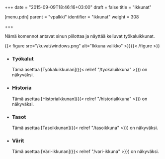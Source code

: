 +++
date = "2015-09-09T18:46:16+03:00"
draft = false
title = "Ikkunat"

[menu.pdn]
    parent = "vpalkki"
    identifier = "ikkunat"
    weight = 308

+++

Nämä komennot antavat sinun piilottaa ja näyttää kelluvat työkaluikkunat.

{{< figure src="/kuvat/windows.png" alt="Ikkuna valikko" >}}{{< /figure >}}

* ### Työkalut

    Tämä asettaa [Työkaluikkunan]({{< relref "/tyokaluikkuna" >}}) on näkyväksi.

* ### Historia

    Tämä asettaa [Historiaikkunan]({{< relref "/historiaikkuna" >}}) on näkyväksi.

* ### Tasot

    Tämä asettaa [Tasoikkunan]({{< relref "/tasoikkuna" >}}) on näkyväksi.

* ### Värit

    Tämä asettaa [Väri-ikkunan]({{< relref "/vari-ikkuna" >}}) on näkyväksi.
